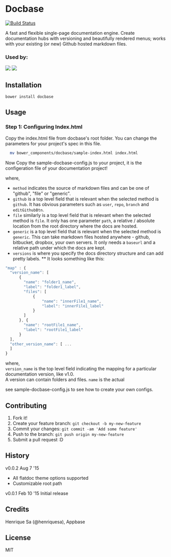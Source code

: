 # Docbase
[![Build Status](https://travis-ci.org/appbaseio/Docbase.svg?branch=master)](https://travis-ci.org/appbaseio/Docbase)

A fast and flexible single-page documentation engine. Create documentation hubs with versioning and beautifully rendered menus; works with your existing (or new) Github hosted markdown files.

### Used by:

[![](http://app.zeedhi.com/teknisa/docs/images/log.png)](http://app.zeedhi.com/teknisa/docs/#/) [![](http://i.imgur.com/0MwyOZL.png?1)](http://docs.appbase.io)

## Installation

    bower install docbase

## Usage

### Step 1: Configuring Index.html

Copy the index.html file from docbase's root folder. You can change the parameters for your project's spec in this file.

```bash
  mv bower_components/docbase/sample-index.html index.html

```
Now Copy the sample-docbase-config.js to your project, it is the configeration file of your documentation project!

where,  
* ``method`` indicates the source of markdown files and can be one of "github", "file" or "generic".
* ``github`` is a top level field that is relevant when the selected method is ``github``. It has obvious parameters such as ``user``, ``repo``, ``branch`` and ``editGithubBtn``.
* ``file`` similarly is a top level field that is relevant when the selected method is ``file``. It only has one parameter ``path``, a relative / absolute location from the root directory where the docs are hosted.
* ``generic`` is a top level field that is relevant when the selected method is ``generic``. This can take markdown files hosted anywhere - github, bitbucket, dropbox, your own servers. It only needs a ``baseurl`` and a relative path under which the docs are kept.
* ``versions`` is where you specify the docs directory structure and can add pretty labels.
** It looks something like this:
```js
"map" : {
  "version_name": [
      {
        "name": "folder1_name",
        "label": "folder1_label",
        "files": [
            {
                "name": "innerFile1_name",
                "label": "innerFile1_label"
            }
        ]
      }, {
        "name": "rootFile1_name",
        "label": "rootFile1_label"
      }
  ],
  "other_version_name": [ ...
  ]
}
```

where,  
``version_name`` is the top level field indicating the mapping for a particular documentation version, like v1.0.  
A version can contain folders and files. ``name`` is the actual

see sample-docbase-config.js to see how to create your own configs.
## Contributing

1. Fork it!
2. Create your feature branch: `git checkout -b my-new-feature`
3. Commit your changes: `git commit -am 'Add some feature'`
4. Push to the branch: `git push origin my-new-feature`
5. Submit a pull request :D

## History

v0.0.2 Aug 7 '15
- All flatdoc theme options supported
- Customizable root path

v0.0.1 Feb 10 '15
Initial release

## Credits

Henrique Sa (@henriquesa), Appbase

## License

MIT
